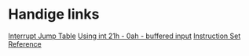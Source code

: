 # Handige links

[Interrupt Jump Table](http://www.ctyme.com/intr/int.htm)
[Using int 21h - 0ah - buffered input](http://www.frontiernet.net/~fys/kbbuffio.htm)
[Instruction Set Reference](http://faydoc.tripod.com/cpu/index.htm)
